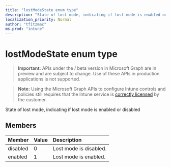 ```yaml
---
title: "lostModeState enum type"
description: "State of lost mode, indicating if lost mode is enabled or disabled"
localization_priority: Normal
author: "tfitzmac"
ms.prod: "intune"
---
```


# lostModeState enum type

> **Important:** APIs under the / beta version in Microsoft Graph are in preview and are subject to change. Use of these APIs in production applications is not supported.

> **Note:** Using the Microsoft Graph APIs to configure Intune controls and policies still requires that the Intune service is [correctly licensed](https://go.microsoft.com/fwlink/?linkid=839381) by the customer.

State of lost mode, indicating if lost mode is enabled or disabled
## Members
|Member|Value|Description|
|:---|:---|:---|
|disabled|0|Lost mode is disabled.|
|enabled|1|Lost mode is enabled.|





